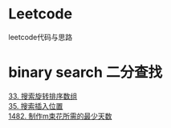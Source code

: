 # Leetcode
leetcode代码与思路
# binary search 二分查找
[33. 搜索旋转排序数组](https://github.com/pipixiaox/Leetcode/blob/main/biSearch/targetSearch.py)\
[35. 搜索插入位置](https://github.com/pipixiaox/Leetcode/blob/main/biSearch/searchInsert.py)\
[1482. 制作m束花所需的最少天数](https://github.com/pipixiaox/Leetcode/blob/main/biSearch/bloomDay.py)
